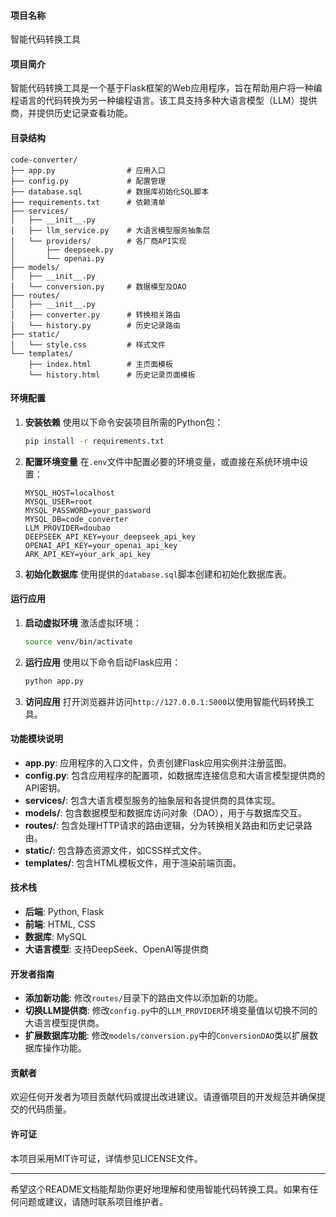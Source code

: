 #### 项目名称
智能代码转换工具

#### 项目简介
智能代码转换工具是一个基于Flask框架的Web应用程序，旨在帮助用户将一种编程语言的代码转换为另一种编程语言。该工具支持多种大语言模型（LLM）提供商，并提供历史记录查看功能。

#### 目录结构
```plaintext
code-converter/
├── app.py                # 应用入口
├── config.py             # 配置管理
├── database.sql          # 数据库初始化SQL脚本
├── requirements.txt      # 依赖清单
├── services/
│   ├── __init__.py
│   ├── llm_service.py    # 大语言模型服务抽象层
│   └── providers/        # 各厂商API实现
│       ├── deepseek.py
│       └── openai.py
├── models/
│   ├── __init__.py
│   └── conversion.py     # 数据模型及DAO
├── routes/
│   ├── __init__.py
│   ├── converter.py      # 转换相关路由
│   └── history.py        # 历史记录路由
├── static/
│   └── style.css         # 样式文件
└── templates/
    ├── index.html        # 主页面模板
    └── history.html      # 历史记录页面模板
```


#### 环境配置
1. **安装依赖**
   使用以下命令安装项目所需的Python包：
   ```bash
   pip install -r requirements.txt
   ```


2. **配置环境变量**
   在`.env`文件中配置必要的环境变量，或直接在系统环境中设置：
   ```plaintext
   MYSQL_HOST=localhost
   MYSQL_USER=root
   MYSQL_PASSWORD=your_password
   MYSQL_DB=code_converter
   LLM_PROVIDER=doubao
   DEEPSEEK_API_KEY=your_deepseek_api_key
   OPENAI_API_KEY=your_openai_api_key
   ARK_API_KEY=your_ark_api_key
   ```


3. **初始化数据库**
   使用提供的`database.sql`脚本创建和初始化数据库表。

#### 运行应用
1. **启动虚拟环境**
   激活虚拟环境：
   ```bash
   source venv/bin/activate
   ```


2. **运行应用**
   使用以下命令启动Flask应用：
   ```bash
   python app.py
   ```


3. **访问应用**
   打开浏览器并访问`http://127.0.0.1:5000`以使用智能代码转换工具。

#### 功能模块说明
- **app.py**: 应用程序的入口文件，负责创建Flask应用实例并注册蓝图。
- **config.py**: 包含应用程序的配置项，如数据库连接信息和大语言模型提供商的API密钥。
- **services/**: 包含大语言模型服务的抽象层和各提供商的具体实现。
- **models/**: 包含数据模型和数据库访问对象（DAO），用于与数据库交互。
- **routes/**: 包含处理HTTP请求的路由逻辑，分为转换相关路由和历史记录路由。
- **static/**: 包含静态资源文件，如CSS样式文件。
- **templates/**: 包含HTML模板文件，用于渲染前端页面。

#### 技术栈
- **后端**: Python, Flask
- **前端**: HTML, CSS
- **数据库**: MySQL
- **大语言模型**: 支持DeepSeek、OpenAI等提供商

#### 开发者指南
- **添加新功能**: 修改`routes/`目录下的路由文件以添加新的功能。
- **切换LLM提供商**: 修改`config.py`中的`LLM_PROVIDER`环境变量值以切换不同的大语言模型提供商。
- **扩展数据库功能**: 修改`models/conversion.py`中的`ConversionDAO`类以扩展数据库操作功能。

#### 贡献者
欢迎任何开发者为项目贡献代码或提出改进建议。请遵循项目的开发规范并确保提交的代码质量。

#### 许可证
本项目采用MIT许可证，详情参见LICENSE文件。

---

希望这个README文档能帮助你更好地理解和使用智能代码转换工具。如果有任何问题或建议，请随时联系项目维护者。